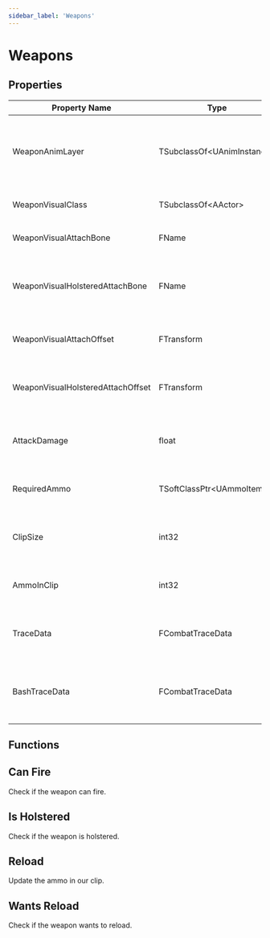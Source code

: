 ```yaml
---
sidebar_label: 'Weapons'
---
```


# Weapons

## Properties

| Property Name                     | Type                         | Description                                                     |
|-----------------------------------|------------------------------|-----------------------------------------------------------------|
| WeaponAnimLayer                   | TSubclassOf\<UAnimInstance\> | Anim BP we'll apply to the owner when the weapon is unholstered |
| WeaponVisualClass                 | TSubclassOf\<AActor\>        | Weapon visual actor to spawn                                    |
| WeaponVisualAttachBone            | FName                        | Weapon visual bone to attach to                                 |
| WeaponVisualHolsteredAttachBone   | FName                        | Weapon visual bone to attach to for holstered state             |
| WeaponVisualAttachOffset          | FTransform                   | Weapon visual offset from attach                                |
| WeaponVisualHolsteredAttachOffset | FTransform                   | Weapon visual offset from attach for holster                    |
| AttackDamage                      | float                        | Base damage this weapon should do                               |
| RequiredAmmo                      | TSoftClassPtr\<UAmmoItem\>   | Ammo item class for this weapon                                 |
| ClipSize                          | int32                        | The amount of ammo loaded into the clip of the weapon           |
| AmmoInClip                        | int32                        | The amount of ammo currently in the clip                        |
| TraceData                         | FCombatTraceData             | Weapon trace distance when doing a hitscan                      |
| BashTraceData                     | FCombatTraceData             | Weapon trace distance when doing a weapon bash                  |


## Functions

## Can Fire

Check if the weapon can fire.

## Is Holstered

Check if the weapon is holstered.

## Reload

Update the ammo in our clip.

## Wants Reload

Check if the weapon wants to reload.
